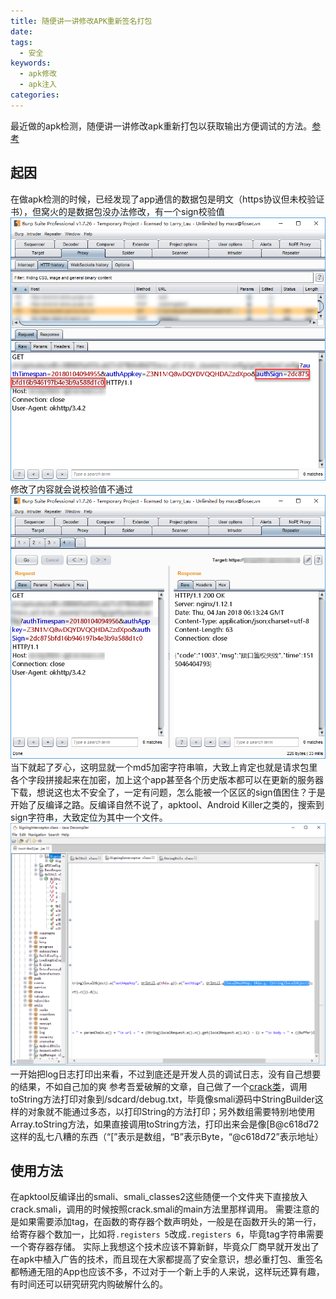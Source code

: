 ```yaml
---
title: 随便讲一讲修改APK重新签名打包
date:
tags:
  - 安全
keywords:
  - apk修改
  - apk注入
categories:
---
```

最近做的apk检测，随便讲一讲修改apk重新打包以获取输出方便调试的方法。[参考](吾爱破解的链接)
<!-- more -->
## 起因
在做apk检测的时候，已经发现了app通信的数据包是明文（https协议但未校验证书），但窝火的是数据包没办法修改，有一个sign校验值
![“数据包”](/img/modifyApk-1.png)
修改了内容就会说校验值不通过
![“数据包”](/img/modifyApk-2.png)
当下就起了歹心，这明显就一个md5加密字符串嘛，大致上肯定也就是请求包里各个字段拼接起来在加密，加上这个app甚至各个历史版本都可以在更新的服务器下载，想说这也太不安全了，一定有问题，怎么能被一个区区的sign值困住？于是开始了反编译之路。反编译自然不说了，apktool、Android Killer之类的，搜索到sign字符串，大致定位为其中一个文件。
![“sign加密”](/img/modifyApk-4.png)
一开始把log日志打印出来看，不过到底还是开发人员的调试日志，没有自己想要的结果，不如自己加的爽
参考吾爱破解的文章，自己做了一个[crack类](https://gist.github.com/walio/ca674e4a7838fc9b3026134a81e01fb4)，调用toString方法打印对象到/sdcard/debug.txt，毕竟像smali源码中StringBuilder这样的对象就不能通过多态，以打印String的方法打印；另外数组需要特别地使用Array.toString方法，如果直接调用toString方法，打印出来会是像[B@c618d72这样的乱七八糟的东西（“[”表示是数组，“B”表示Byte，“@c618d72”表示地址）
## 使用方法
在apktool反编译出的smali、smali_classes2这些随便一个文件夹下直接放入crack.smali，调用的时候按照crack.smali的main方法里那样调用。
需要注意的是如果需要添加tag，在函数的寄存器个数声明处，一般是在函数开头的第一行，给寄存器个数加一，比如将`.registers 5`改成`.registers 6`，毕竟tag字符串需要一个寄存器存储。
实际上我想这个技术应该不算新鲜，毕竟众厂商早就开发出了在apk中植入广告的技术，而且现在大家都提高了安全意识，想必重打包、重签名都畅通无阻的App也应该不多，不过对于一个新上手的人来说，这样玩还算有趣，有时间还可以研究研究内购破解什么的。
